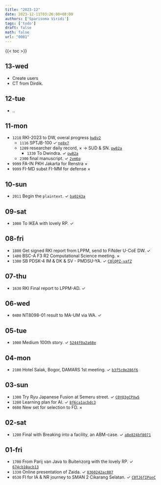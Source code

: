 ```yaml
---
title: "2023-12"
date: 2023-12-11T03:26:00+08:00
authors: ['Sparisoma Viridi']
tags: ['todo']
draft: false
math: false
url: "0001"
---
```

{{< toc >}}


## 13-wed
+ Create users
+ CT from Dirdik.


## 12-tue
+ ..


## 11-mon
+ `1218` RKI-2023 to DW, overal progress [`kw8v2`](https://osf.io/kw8v2)
  - `1116` SPTJB-100 &check; [`ne8x7`](https://osf.io/ne8x7)
  - `1209` researcher daily record, &times; &rightarrow; SUD & SN. [`pw82a`](https://osf.io/pw82a)
    + `1330` To Dwindra. &check; [`pw82a`](https://osf.io/pw82a)
  - `2300` final manuscript. &check; [`2vm6q`](https://osf.io/2vm6q)
+ `9999` FA-IN PKH Jakarta for Renstra &times;
+ `9999` FI-MD subst FI-MM for defense &times;


## 10-sun
+ `2011` Begin the `plaintext`. &check; [`ba0243a`](https://github.com/dudung/plaintext/tree/ba0243a)


## 09-sat
+ `1000` To IKEA with lovely RP. &check;


## 08-fri
+ `1800` Get signed RKI report from LPPM, send to FiNder U-CoE DW. &check;
+ `1400` BSC-A F3 R2 Computational Science meeting. &times;
+ `1300` SB PDSK-4 IM & DK & SV - PMDSU-YA. &check; [`C0lQPZ-vafZ`](https://www.instagram.com/p/C0lQPZ-vafZ/)


## 07-thu
+ `1630` RKI Final report to LPPM-AD. &check;


## 06-wed
+ `0400` NT8098-01 result to MA-UM via WA. &check;


## 05-tue
+ `1000` Medium 100th story. &check; [`5244f0a2a68e`](https://medium.com/@6unpnp/5244f0a2a68e)


## 04-mon
+ `2100` Hotel Salak, Bogor, DAMARS 1st meeting. &check; [`b3f5c0e286f6`](https://medium.com/@6unpnp/b3f5c0e286f6)


## 03-sun
+ `1300` Try Ryu Japanese Fusion at Semeru street. &check; [`C0YQ3gCPXw5`](https://www.instagram.com/p/C0YQ3gCPXw5/)
+ `1200` Learning plan for AI. &check; [`8f6ca1acbdc3`](https://medium.com/@6unpnp/8f6ca1acbdc3)
+ `0600` New set for selection to FD. &times;


## 02-sat
+ `1200` Final with Breaking into a facility, an ABM-case. &check; [`a8e824bf8071`](https://medium.com/@6unpnp/a8e824bf8071)


## 01-fri
+ `1700` From Parij van Java to Buitenzorg with the lovely RP. &check; [`674cb10acb13`](https://medium.com/@6unpnp/674cb10acb13)
+ `1330` Online presentation of Zaida. &check; [`8360242ac807`](https://medium.com/@6unpnp/8360242ac807)
+ `0530` FI for IA & NR journey to SMAN 2 Cikarang Selatan. &check; [`C0TJ6fIPonC`](https://www.instagram.com/p/C0TJ6fIPonC/)
